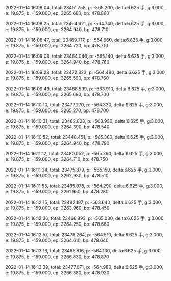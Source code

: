 2022-01-14 16:08:04, total: 23451.758, p: -565.200, delta:6.625 手, g:3.000, e: 19.875, b: -159.000, ep: 3265.680, bp: 478.860

2022-01-14 16:08:25, total: 23464.621, p: -564.740, delta:6.625 手, g:3.000, e: 19.875, b: -159.000, ep: 3264.940, bp: 478.710

2022-01-14 16:08:47, total: 23469.717, p: -564.960, delta:6.625 手, g:3.000, e: 19.875, b: -159.000, ep: 3264.720, bp: 478.710

2022-01-14 16:09:08, total: 23464.046, p: -565.140, delta:6.625 手, g:3.000, e: 19.875, b: -159.000, ep: 3264.940, bp: 478.760

2022-01-14 16:09:28, total: 23472.323, p: -564.490, delta:6.625 手, g:3.000, e: 19.875, b: -159.000, ep: 3265.590, bp: 478.760

2022-01-14 16:09:49, total: 23488.599, p: -563.910, delta:6.625 手, g:3.000, e: 19.875, b: -159.000, ep: 3265.690, bp: 478.700

2022-01-14 16:10:10, total: 23477.270, p: -564.330, delta:6.625 手, g:3.000, e: 19.875, b: -159.000, ep: 3265.270, bp: 478.700

2022-01-14 16:10:31, total: 23482.823, p: -563.930, delta:6.625 手, g:3.000, e: 19.875, b: -159.000, ep: 3264.390, bp: 478.540

2022-01-14 16:10:52, total: 23448.451, p: -565.380, delta:6.625 手, g:3.000, e: 19.875, b: -159.000, ep: 3264.940, bp: 478.790

2022-01-14 16:11:12, total: 23480.052, p: -565.290, delta:6.625 手, g:3.000, e: 19.875, b: -159.000, ep: 3264.710, bp: 478.750

2022-01-14 16:11:34, total: 23475.879, p: -565.150, delta:6.625 手, g:3.000, e: 19.875, b: -159.000, ep: 3262.930, bp: 478.510

2022-01-14 16:11:55, total: 23485.076, p: -564.290, delta:6.625 手, g:3.000, e: 19.875, b: -159.000, ep: 3261.950, bp: 478.280

2022-01-14 16:12:15, total: 23492.197, p: -563.640, delta:6.625 手, g:3.000, e: 19.875, b: -159.000, ep: 3263.960, bp: 478.450

2022-01-14 16:12:36, total: 23466.893, p: -565.030, delta:6.625 手, g:3.000, e: 19.875, b: -159.000, ep: 3264.250, bp: 478.660

2022-01-14 16:12:57, total: 23478.264, p: -564.510, delta:6.625 手, g:3.000, e: 19.875, b: -159.000, ep: 3264.610, bp: 478.640

2022-01-14 16:13:18, total: 23485.816, p: -564.130, delta:6.625 手, g:3.000, e: 19.875, b: -159.000, ep: 3266.830, bp: 478.870

2022-01-14 16:13:39, total: 23477.071, p: -564.980, delta:6.625 手, g:3.000, e: 19.875, b: -159.000, ep: 3266.380, bp: 478.920
